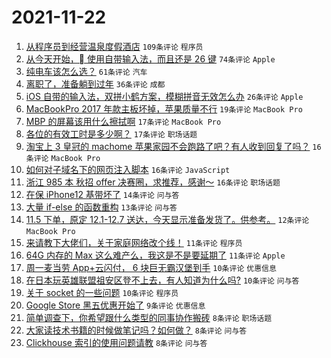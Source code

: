 # 2021-11-22

1. [从程序员到经营温泉度假酒店](https://www.v2ex.com/t/817022) `109条评论` `程序员`
1. [从今天开始， 使用自带输入法，而且还是 26 键](https://www.v2ex.com/t/817021) `74条评论` `Apple`
1. [纯电车该怎么选？](https://www.v2ex.com/t/817033) `61条评论` `汽车`
1. [离职了，准备躺到过年](https://www.v2ex.com/t/817041) `36条评论` `成都`
1. [iOS 自带的输入法，双拼小鹤方案，模糊拼音无效怎么办](https://www.v2ex.com/t/817060) `26条评论` `Apple`
1. [MacBookPro 2017 年款主板坏掉，苹果质量不行](https://www.v2ex.com/t/817035) `19条评论` `MacBook Pro`
1. [MBP 的屏幕该用什么擦拭啊](https://www.v2ex.com/t/817104) `17条评论` `MacBook Pro`
1. [各位的有效工时是多少啊？](https://www.v2ex.com/t/817092) `17条评论` `职场话题`
1. [淘宝上 3 皇冠的 machome 苹果家园不会跑路了吧？有人收到回复了吗？](https://www.v2ex.com/t/817065) `16条评论` `MacBook Pro`
1. [如何对子域名下的网页注入脚本](https://www.v2ex.com/t/817047) `16条评论` `JavaScript`
1. [浙江 985 本 秋招 offer 决赛圈，求推荐，感谢～](https://www.v2ex.com/t/817038) `16条评论` `职场话题`
1. [在保 iPhone12 基带坏了](https://www.v2ex.com/t/817028) `14条评论` `问与答`
1. [大量 if-else 的函数重构](https://www.v2ex.com/t/817071) `13条评论` `问与答`
1. [11.5 下单，原定 12.1-12.7 送达，今天显示准备发货了。供参考。](https://www.v2ex.com/t/817050) `12条评论` `MacBook Pro`
1. [来请教下大佬们，关于家庭网络改个线！](https://www.v2ex.com/t/817064) `11条评论` `程序员`
1. [64G 内存的 Max 这么难产么，我这是不是要延期了](https://www.v2ex.com/t/817030) `11条评论` `Apple`
1. [周一麦当劳 App+云闪付， 6 块巨无霸汉堡到手](https://www.v2ex.com/t/817095) `10条评论` `优惠信息`
1. [在日本玩英雄联盟祖安区登不上去，有人知道为什么吗?](https://www.v2ex.com/t/817029) `10条评论` `问与答`
1. [关于 socket 的一些问题](https://www.v2ex.com/t/817019) `10条评论` `程序员`
1. [Google Store 黑五优惠开始了](https://www.v2ex.com/t/817081) `9条评论` `优惠信息`
1. [简单调查下，你希望跟什么类型的同事协作搬砖](https://www.v2ex.com/t/817066) `8条评论` `职场话题`
1. [大家读技术书籍的时候做笔记吗？如何做？](https://www.v2ex.com/t/817049) `8条评论` `问与答`
1. [Clickhouse 索引的使用问题请教](https://www.v2ex.com/t/817048) `8条评论` `问与答`
